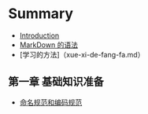 # Summary

* [Introduction](README.md)
* [MarkDown 的语法](markdown-yu-fa.md)
* [学习的方法]（xue-xi-de-fang-fa.md）

## 第一章 基础知识准备

* [命名规范和编码规范](ming-ming-gui-fan-he-bian-ma-gui-fan.md)

